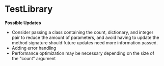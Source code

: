 # TestLibrary

**Possible Updates**
- Consider passing a class containing the count, dictionary, and integer pair to reduce the amount of parameters, and avoid having to update the method signature should future updates need more information passed.
- Adding error handling
- Performance optimization may be necessary depending on the size of the "count" argument